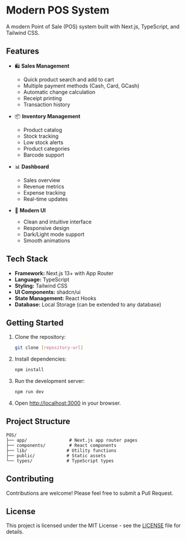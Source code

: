 # Modern POS System

A modern Point of Sale (POS) system built with Next.js, TypeScript, and Tailwind CSS.

## Features

- 🛍️ **Sales Management**
  - Quick product search and add to cart
  - Multiple payment methods (Cash, Card, GCash)
  - Automatic change calculation
  - Receipt printing
  - Transaction history

- 📦 **Inventory Management**
  - Product catalog
  - Stock tracking
  - Low stock alerts
  - Product categories
  - Barcode support

- 📊 **Dashboard**
  - Sales overview
  - Revenue metrics
  - Expense tracking
  - Real-time updates

- 🎨 **Modern UI**
  - Clean and intuitive interface
  - Responsive design
  - Dark/Light mode support
  - Smooth animations

## Tech Stack

- **Framework:** Next.js 13+ with App Router
- **Language:** TypeScript
- **Styling:** Tailwind CSS
- **UI Components:** shadcn/ui
- **State Management:** React Hooks
- **Database:** Local Storage (can be extended to any database)

## Getting Started

1. Clone the repository:
   ```bash
   git clone [repository-url]
   ```

2. Install dependencies:
   ```bash
   npm install
   ```

3. Run the development server:
   ```bash
   npm run dev
   ```

4. Open [http://localhost:3000](http://localhost:3000) in your browser.

## Project Structure

```
POS/
├── app/                # Next.js app router pages
├── components/         # React components
├── lib/               # Utility functions
├── public/            # Static assets
└── types/             # TypeScript types
```

## Contributing

Contributions are welcome! Please feel free to submit a Pull Request.

## License

This project is licensed under the MIT License - see the [LICENSE](LICENSE) file for details. 